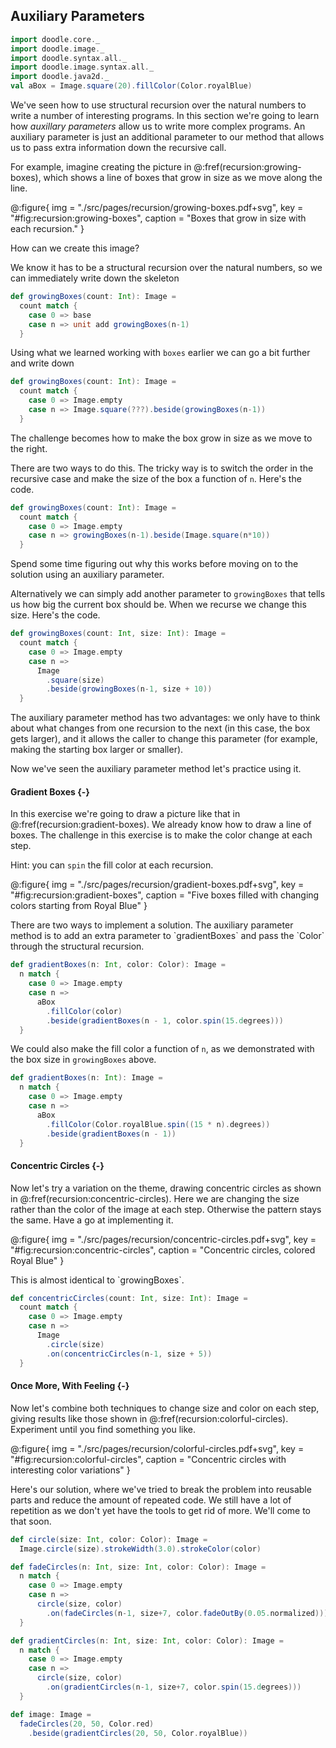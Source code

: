 ## Auxiliary Parameters

```scala mdoc:invisible
import doodle.core._
import doodle.image._
import doodle.syntax.all._
import doodle.image.syntax.all._
import doodle.java2d._
val aBox = Image.square(20).fillColor(Color.royalBlue)
```

We've seen how to use structural recursion over the natural numbers to write a number of interesting programs.
In this section we're going to learn how *auxillary parameters* allow us to write more complex programs.
An auxiliary parameter is just an additional parameter to our method that allows us to pass extra information down the recursive call.

For example, imagine creating the picture in @:fref(recursion:growing-boxes), which shows a line of boxes that grow in size as we move along the line.

@:figure{ img = "./src/pages/recursion/growing-boxes.pdf+svg", key = "#fig:recursion:growing-boxes", caption = "Boxes that grow in size with each recursion." }

How can we create this image?

We know it has to be a structural recursion over the natural numbers, so we can immediately write down the skeleton

```scala
def growingBoxes(count: Int): Image =
  count match {
    case 0 => base
    case n => unit add growingBoxes(n-1)
  }
```

Using what we learned working with `boxes` earlier we can go a bit further and write down

```scala
def growingBoxes(count: Int): Image =
  count match {
    case 0 => Image.empty
    case n => Image.square(???).beside(growingBoxes(n-1))
  }
```

The challenge becomes how to make the box grow in size as we move to the right.

There are two ways to do this.
The tricky way is to switch the order in the recursive case and make the size of the box a function of `n`.
Here's the code.

```scala mdoc:silent
def growingBoxes(count: Int): Image =
  count match {
    case 0 => Image.empty
    case n => growingBoxes(n-1).beside(Image.square(n*10))
  }
```

Spend some time figuring out why this works before moving on to the solution using an auxiliary parameter.

Alternatively we can simply add another parameter to `growingBoxes` that tells us how big the current box should be.
When we recurse we change this size.
Here's the code.

```scala mdoc:silent
def growingBoxes(count: Int, size: Int): Image =
  count match {
    case 0 => Image.empty
    case n => 
      Image
        .square(size)
        .beside(growingBoxes(n-1, size + 10))
  }
```

The auxiliary parameter method has two advantages: we only have to think about what changes from one recursion to the next (in this case, the box gets larger), and it allows the caller to change this parameter (for example, making the starting box larger or smaller).

Now we've seen the auxiliary parameter method let's practice using it.

#### Gradient Boxes {-}

In this exercise we're going to draw a picture like that in @:fref(recursion:gradient-boxes).
We already know how to draw a line of boxes.
The challenge in this exercise is to make the color change at each step.

Hint: you can `spin` the fill color at each recursion.

@:figure{ img = "./src/pages/recursion/gradient-boxes.pdf+svg", key = "#fig:recursion:gradient-boxes", caption = "Five boxes filled with changing colors starting from Royal Blue" }

<div class="solution">
There are two ways to implement a solution.
The auxiliary parameter method is to add an extra parameter to `gradientBoxes` and pass the `Color` through the structural recursion.

```scala mdoc:silent
def gradientBoxes(n: Int, color: Color): Image =
  n match {
    case 0 => Image.empty
    case n =>
      aBox
        .fillColor(color)
        .beside(gradientBoxes(n - 1, color.spin(15.degrees)))
  }
```

We could also make the fill color a function of `n`, as we demonstrated with the box size in `growingBoxes` above.

```scala mdoc:silent
def gradientBoxes(n: Int): Image =
  n match {
    case 0 => Image.empty
    case n =>
      aBox
        .fillColor(Color.royalBlue.spin((15 * n).degrees))
        .beside(gradientBoxes(n - 1))
  }
```
</div>

#### Concentric Circles {-}

Now let's try a variation on the theme, drawing concentric circles as shown in @:fref(recursion:concentric-circles). Here we are changing the size rather than the color of the image at each step. Otherwise the pattern stays the same. Have a go at implementing it.

@:figure{ img = "./src/pages/recursion/concentric-circles.pdf+svg", key = "#fig:recursion:concentric-circles", caption = "Concentric circles, colored Royal Blue" }

<div class="solution">
This is almost identical to `growingBoxes`.

```scala mdoc:silent
def concentricCircles(count: Int, size: Int): Image =
  count match {
    case 0 => Image.empty
    case n => 
      Image
        .circle(size)
        .on(concentricCircles(n-1, size + 5))
  }
```
</div>

#### Once More, With Feeling {-}

Now let's combine both techniques to change size and color on each step, giving results like those shown in @:fref(recursion:colorful-circles).
Experiment until you find something you like.

@:figure{ img = "./src/pages/recursion/colorful-circles.pdf+svg", key = "#fig:recursion:colorful-circles", caption = "Concentric circles with interesting color variations" }

<div class="solution">
Here's our solution, where we've tried to break the problem into reusable parts and reduce the amount of repeated code.
We still have a lot of repetition as we don't yet have the tools to get rid of more.
We'll come to that soon.

```scala mdoc:silent
def circle(size: Int, color: Color): Image =
  Image.circle(size).strokeWidth(3.0).strokeColor(color)

def fadeCircles(n: Int, size: Int, color: Color): Image =
  n match {
    case 0 => Image.empty
    case n => 
      circle(size, color)
        .on(fadeCircles(n-1, size+7, color.fadeOutBy(0.05.normalized)))
  }

def gradientCircles(n: Int, size: Int, color: Color): Image =
  n match {
    case 0 => Image.empty
    case n => 
      circle(size, color)
        .on(gradientCircles(n-1, size+7, color.spin(15.degrees)))
  }

def image: Image =
  fadeCircles(20, 50, Color.red)
    .beside(gradientCircles(20, 50, Color.royalBlue))
```
</div>
